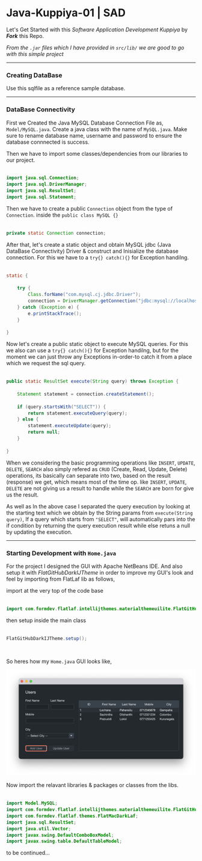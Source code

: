 # Java-Kuppiya-01 | SAD

Let's Get Started with this _Software Application Development Kuppiya_ by **_Fork_** this Repo.

_From the `.jar` files which I have provided in `src/lib/` we are good to go with this simple project_

***

### Creating DataBase

Use this sqlfile as a reference sample database.

***

### DataBase Connectivity

First we Created the Java MySQL Database Connection File as, `Model/MySQL.java`.
Create a java class with the name of `MySQL.java`.
Make sure to rename database name, username and password to ensure the database connnected is success.

Then we have to import some classes/dependencies from our libraries to our project. 


```java

import java.sql.Connection;
import java.sql.DriverManager;
import java.sql.ResultSet;
import java.sql.Statement;

```

Then we have to create a public `Connection` object from the type of `Connection`.
inside the `public class MySQL {}`

```java

private static Connection connection;

```

After that, let's create a static object and obtain MySQL jdbc (Java DataBase Connectivity) Driver & construct and Inisialize the database connection.
For this we have to a `try{} catch(){}` for Exception handilng.

```java

static {

    try {
        Class.forName("com.mysql.cj.jdbc.Driver");
        connection = DriverManager.getConnection("jdbc:mysql://localhost:3306/exam", "root", "Upek@2004");
    } catch (Exception e) {
        e.printStackTrace();
    }

}

```

Now let's create a public static object to execute MySQL queries.
For this we also can use a `try{} catch(){}` for Exception handilng, but for the moment we can just throw any Exceptions in-order-to catch it from a place which we request the sql query.

```java

public static ResultSet execute(String query) throws Exception {

    Statement statement = connection.createStatement();

    if (query.startsWith("SELECT")) {
        return statement.executeQuery(query);
    } else {
        statement.executeUpdate(query);
        return null;
    }

}

```

When we considering the basic programming operations like `INSERT`, `UPDATE`, `DELETE`, `SEARCH` also simply refered as `CRUD` (Create, Read, Update, Delete) operations,
its basically can separate into two, based on the result (response) we get, which means most of the time op. like `INSERT`, `UPDATE`, `DELETE` are not giving us a result to handle
while the `SEARCH` are born for give us the result.

As well as In the above case I separated the query execution by looking at the starting text which we obtain by the String params from `execute(String query)`,
If a query which starts from `"SELECT"`, will automatically pars into the if condition by returning the query execution result while else retuns a null by updating the execution.

***

### Starting Development with `Home.java`

For the project I designed the GUI with Apache NetBeans IDE.
And also setup it with _FlatGitHubDarkIJTheme_ in order to improve my GUI's look and feel by importing from FlatLaf lib as follows,

import at the very top of the code base

```java

import com.formdev.flatlaf.intellijthemes.materialthemeuilite.FlatGitHubDarkIJTheme;
```

then setup inside the main class

```java

FlatGitHubDarkIJTheme.setup();
```

</br>

So heres how my `Home.java` GUI looks like,

![Home.java GUI with 3 text input fileds and one dropdown input filed & has the ability to Add User & Update user by separate buttons, also not forgot to show the result from the database as a table](image.png)

Now import the relavant libraries & packages or classes from the libs.

```java

import Model.MySQL;
import com.formdev.flatlaf.intellijthemes.materialthemeuilite.FlatGitHubDarkIJTheme;
import com.formdev.flatlaf.themes.FlatMacDarkLaf;
import java.sql.ResultSet;
import java.util.Vector;
import javax.swing.DefaultComboBoxModel;
import javax.swing.table.DefaultTableModel;

```

to be continued...